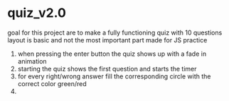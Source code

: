 # quiz_v2.0

goal for this project are to make a fully functioning quiz with 10 questions 
layout is basic and not the most important part
made for JS practice
1. when pressing the enter button the quiz shows up with a fade in animation
2. starting the quiz shows the first question and starts the timer
3. for every right/wrong answer fill the corresponding circle with the correct color green/red
4. 
